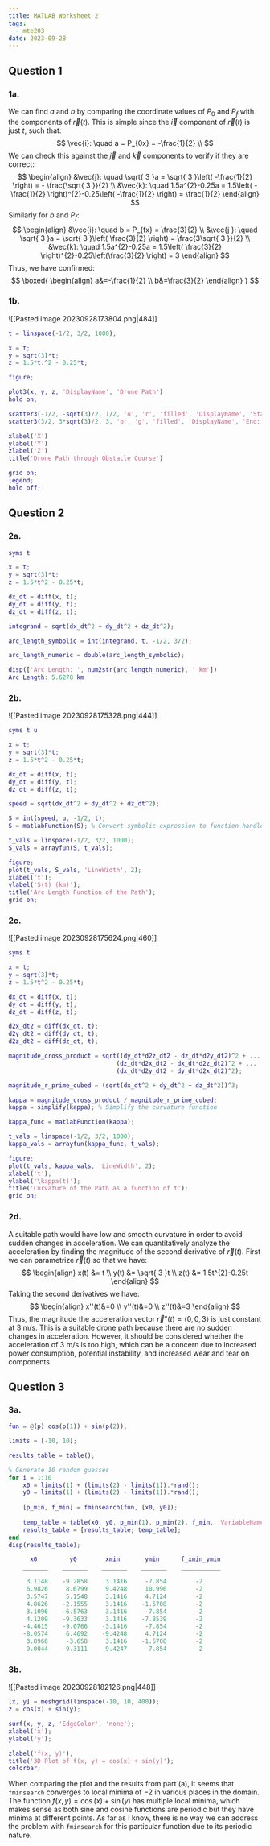 ```yaml
---
title: MATLAB Worksheet 2
tags:
  - mte203
date: 2023-09-28
---
```

## Question 1
### 1a.
We can find $a$ and $b$ by comparing the coordinate values of $P_{0}$ and $P_{f}$ with the components of $\vec{r}(t)$. This is simple since the $\vec{i}$ component of $\vec{r}(t)$ is just $t$, such that:
$$
\vec{i}: \quad a = P_{0x} = -\frac{1}{2} \\
$$
We can check this against the $\vec{j}$ and $\vec{k}$ components to verify if they are correct:
$$
\begin{align}
&\vec{j}: \quad \sqrt{ 3 }a = \sqrt{ 3 }\left( -\frac{1}{2} \right) = - \frac{\sqrt{ 3 }}{2} \\
&\vec{k}: \quad 1.5a^{2}-0.25a = 1.5\left( -\frac{1}{2} \right)^{2}-0.25\left( -\frac{1}{2} \right) = \frac{1}{2}
\end{align}
$$
Similarly for $b$ and $P_{f}$:
$$
\begin{align}
&\vec{i}: \quad b = P_{fx} = \frac{3}{2} \\
&\vec{j }: \quad \sqrt{ 3 }a = \sqrt{ 3 }\left( \frac{3}{2} \right) =  \frac{3\sqrt{ 3 }}{2} \\
&\vec{k}: \quad 1.5a^{2}-0.25a = 1.5\left( \frac{3}{2} \right)^{2}-0.25\left(\frac{3}{2} \right) = 3
\end{align}
$$
Thus, we have confirmed:
$$
\boxed{
\begin{align}
a&=-\frac{1}{2} \\
b&=\frac{3}{2}
\end{align}
}
$$
### 1b.
![[Pasted image 20230928173804.png|484]]
```matlab
t = linspace(-1/2, 3/2, 1000);

x = t;
y = sqrt(3)*t;
z = 1.5*t.^2 - 0.25*t;

figure;

plot3(x, y, z, 'DisplayName', 'Drone Path')
hold on;

scatter3(-1/2, -sqrt(3)/2, 1/2, 'o', 'r', 'filled', 'DisplayName', 'Start: P_0')
scatter3(3/2, 3*sqrt(3)/2, 3, 'o', 'g', 'filled', 'DisplayName', 'End: P_f')

xlabel('X')
ylabel('Y')
zlabel('Z')
title('Drone Path through Obstacle Course')

grid on;
legend;
hold off;
```

## Question 2
### 2a.
```matlab
syms t

x = t;
y = sqrt(3)*t;
z = 1.5*t^2 - 0.25*t;

dx_dt = diff(x, t);
dy_dt = diff(y, t);
dz_dt = diff(z, t);

integrand = sqrt(dx_dt^2 + dy_dt^2 + dz_dt^2);

arc_length_symbolic = int(integrand, t, -1/2, 3/2);

arc_length_numeric = double(arc_length_symbolic);

disp(['Arc Length: ', num2str(arc_length_numeric), ' km'])
Arc Length: 5.6278 km
```

### 2b.
![[Pasted image 20230928175328.png|444]]

```matlab
syms t u

x = t;
y = sqrt(3)*t;
z = 1.5*t^2 - 0.25*t;

dx_dt = diff(x, t);
dy_dt = diff(y, t);
dz_dt = diff(z, t);

speed = sqrt(dx_dt^2 + dy_dt^2 + dz_dt^2);

S = int(speed, u, -1/2, t);
S = matlabFunction(S); % Convert symbolic expression to function handle

t_vals = linspace(-1/2, 3/2, 1000);
S_vals = arrayfun(S, t_vals);

figure;
plot(t_vals, S_vals, 'LineWidth', 2);
xlabel('t');
ylabel('S(t) (km)');
title('Arc Length Function of the Path');
grid on;
```

### 2c.
![[Pasted image 20230928175624.png|460]]

```matlab
syms t

x = t;
y = sqrt(3)*t;
z = 1.5*t^2 - 0.25*t;

dx_dt = diff(x, t);
dy_dt = diff(y, t);
dz_dt = diff(z, t);

d2x_dt2 = diff(dx_dt, t);
d2y_dt2 = diff(dy_dt, t);
d2z_dt2 = diff(dz_dt, t);

magnitude_cross_product = sqrt((dy_dt*d2z_dt2 - dz_dt*d2y_dt2)^2 + ...
                              (dz_dt*d2x_dt2 - dx_dt*d2z_dt2)^2 + ...
                              (dx_dt*d2y_dt2 - dy_dt*d2x_dt2)^2);

magnitude_r_prime_cubed = (sqrt(dx_dt^2 + dy_dt^2 + dz_dt^2))^3;

kappa = magnitude_cross_product / magnitude_r_prime_cubed;
kappa = simplify(kappa); % Simplify the curvature function

kappa_func = matlabFunction(kappa);

t_vals = linspace(-1/2, 3/2, 1000);
kappa_vals = arrayfun(kappa_func, t_vals);

figure;
plot(t_vals, kappa_vals, 'LineWidth', 2);
xlabel('t');
ylabel('\kappa(t)');
title('Curvature of the Path as a function of t');
grid on;
```

### 2d.
A suitable path would have low and smooth curvature in order to avoid sudden changes in acceleration. We can quantitatively analyze the acceleration by finding the magnitude of the second derivative of $\vec{r}(t)$. First we can parametrize $\vec{r}(t)$ so that we have:
$$
\begin{align}
x(t) &= t \\
y(t) &= \sqrt{ 3 }t \\
z(t) &= 1.5t^{2}-0.25t
\end{align}
$$
Taking the second derivatives we have:
$$
\begin{align}
x''(t)&=0 \\
y''(t)&=0 \\
z''(t)&=3
\end{align}
$$
Thus, the magnitude the acceleration vector $\vec{r}''(t) = \langle 0,0,3 \rangle$ is just constant at $3 \text{ m/s}$. This is a suitable drone path because there are no sudden changes in acceleration. However, it should be considered whether the acceleration of $3 \text{ m/s}$ is too high, which can be a concern due to increased power consumption, potential instability, and increased wear and tear on components.

## Question 3
### 3a.
```matlab
fun = @(p) cos(p(1)) + sin(p(2));

limits = [-10, 10];

results_table = table();

% Generate 10 random guesses
for i = 1:10
    x0 = limits(1) + (limits(2) - limits(1)).*rand();
    y0 = limits(1) + (limits(2) - limits(1)).*rand();
    
    [p_min, f_min] = fminsearch(fun, [x0, y0]);
    
    temp_table = table(x0, y0, p_min(1), p_min(2), f_min, 'VariableNames', {'x0', 'y0', 'xmin', 'ymin', 'f_xmin_ymin'});
    results_table = [results_table; temp_table];
end
disp(results_table);

      x0         y0        xmin       ymin      f_xmin_ymin
    _______    _______    _______    _______    ___________

     3.1148    -9.2858     3.1416     -7.854        -2     
     6.9826     8.6799     9.4248     10.996        -2     
     3.5747     5.1548     3.1416     4.7124        -2     
     4.8626    -2.1555     3.1416    -1.5708        -2     
     3.1096    -6.5763     3.1416     -7.854        -2     
     4.1209    -9.3633     3.1416    -7.8539        -2     
    -4.4615    -9.0766    -3.1416     -7.854        -2     
    -8.0574     6.4692    -9.4248     4.7124        -2     
     3.8966     -3.658     3.1416    -1.5708        -2     
     9.0044    -9.3111     9.4247     -7.854        -2  
```

### 3b.
![[Pasted image 20230928182126.png|448]]
```matlab
[x, y] = meshgrid(linspace(-10, 10, 400)); 
z = cos(x) + sin(y); 

surf(x, y, z, 'EdgeColor', 'none'); 
xlabel('x'); 
ylabel('y'); 

zlabel('f(x, y)');
title('3D Plot of f(x, y) = cos(x) + sin(y)'); 
colorbar;
```

When comparing the plot and the results from part (a), it seems that `fminsearch` converges to local minima of $-2$ in various places in the domain. The function $f(x,y) = \cos(x)+\sin(y)$ has multiple local minima, which makes sense as both sine and cosine functions are periodic but they have minima at different points. As far as I know, there is no way we can address the problem with `fminsearch` for this particular function due to its periodic nature.